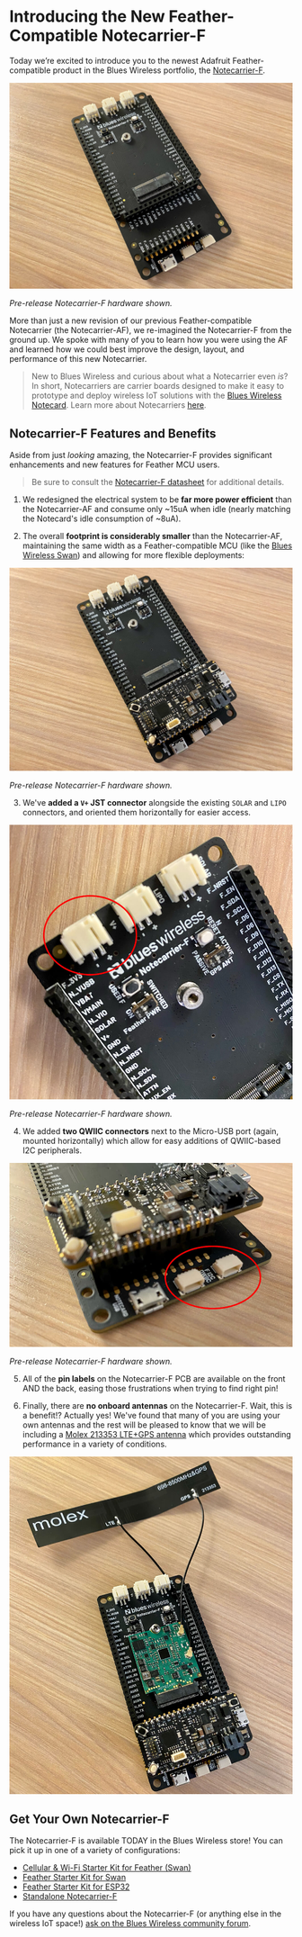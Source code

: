 # Introducing the New Feather-Compatible Notecarrier-F

Today we’re excited to introduce you to the newest Adafruit Feather-compatible product in the Blues Wireless portfolio, the [Notecarrier-F](TODO).

![blues wireless notecarrier-f](notecarrier-f.jpg)

*Pre-release Notecarrier-F hardware shown.*

More than just a new revision of our previous Feather-compatible Notecarrier (the Notecarrier-AF), we re-imagined the Notecarrier-F from the ground up. We spoke with many of you to learn how you were using the AF and learned how we could best improve the design, layout, and performance of this new Notecarrier.

> New to Blues Wireless and curious about what a Notecarrier even *is*? In short, Notecarriers are carrier boards designed to make it easy to prototype and deploy wireless IoT solutions with the [Blues Wireless Notecard](/products/notecard/). Learn more about Notecarriers [here](/products/notecarrier/).

## Notecarrier-F Features and Benefits

Aside from just *looking* amazing, the Notecarrier-F provides significant enhancements and new features for Feather MCU users.

> Be sure to consult the [Notecarrier-F datasheet](TODO) for additional details.

1) We redesigned the electrical system to be **far more power efficient** than the Notecarrier-AF and consume only ~15uA when idle (nearly matching the Notecard's idle consumption of ~8uA).

2) The overall **footprint is considerably smaller** than the Notecarrier-AF, maintaining the same width as a Feather-compatible MCU (like the [Blues Wireless Swan](/products/swan/)) and allowing for more flexible deployments:

![blues wireless notecarrier-f](notecarrier-f-swan.jpg)

*Pre-release Notecarrier-F hardware shown.*

3) We've **added a `V+` JST connector** alongside the existing `SOLAR` and `LIPO` connectors, and oriented them horizontally for easier access.

![blues wireless notecarrier-f](notecarrier-f-vplus.jpg)

*Pre-release Notecarrier-F hardware shown.*

4) We added **two QWIIC connectors** next to the Micro-USB port (again, mounted horizontally) which allow for easy additions of QWIIC-based I2C peripherals.

![blues wireless notecarrier-f](notecarrier-f-qwiic.jpg)

*Pre-release Notecarrier-F hardware shown.*

5) All of the **pin labels** on the Notecarrier-F PCB are available on the front AND the back, easing those frustrations when trying to find right pin!

6) Finally, there are **no onboard antennas** on the Notecarrier-F. Wait, this is a benefit!? Actually yes! We've found that many of you are using your own antennas and the rest will be pleased to know that we will be including a [Molex 213353 LTE+GPS antenna](https://www.molex.com/molex/products/part-detail/antennas/2133530100) which provides outstanding performance in a variety of conditions.

![blues wireless notecarrier-f](notecarrier-f-notecard-antenna.jpg)

## Get Your Own Notecarrier-F

The Notecarrier-F is available TODAY in the Blues Wireless store! You can pick it up in one of a variety of configurations:

- [Cellular & Wi-Fi Starter Kit for Feather (Swan)](TODO)
- [Feather Starter Kit for Swan](TODO)
- [Feather Starter Kit for ESP32](TODO)
- [Standalone Notecarrier-F](TODO)

If you have any questions about the Notecarrier-F (or anything else in the wireless IoT space!) [ask on the Blues Wireless community forum](https://discuss.blues.io/).